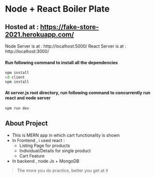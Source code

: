 # Node + React Boiler Plate

## Hosted at : https://fake-store-2021.herokuapp.com/

Node Server is at : http://localhost:5000/
React Server is at : http://localhost:3000/

#### Run following command to install all the dependencies
```bash
npm install
cd client
npm install
```

#### At server.js root directory, run following command to concurrently run react and node server
```bash
npm run dev
```

## About Project
- This is MERN app in which cart functionality is shown
- In Frontend , i used react :
    - Listing Page for products
    - Individual/Details for single product
    - Cart Feature
- In backend , node Js + MongoDB    

> The more you do practice, better you get at it